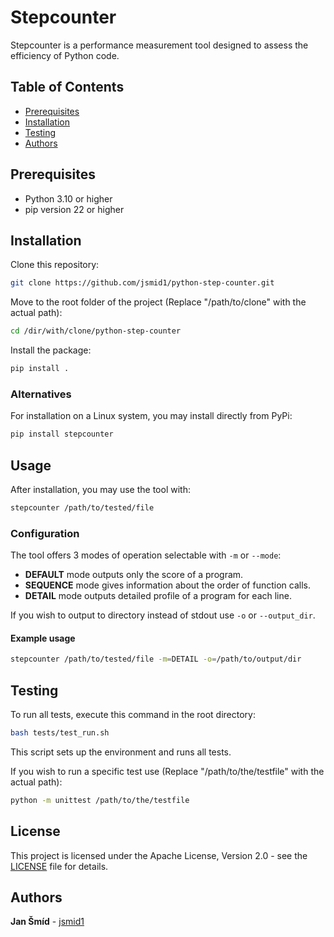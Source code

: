 # Stepcounter
Stepcounter is a performance measurement tool designed to assess the efficiency of Python code.

## Table of Contents
- [Prerequisites](#prerequisites)
- [Installation](#installation)
- [Testing](#testing)
- [Authors](#authors)

## Prerequisites
- Python 3.10 or higher
- pip version 22 or higher

## Installation
Clone this repository:

```bash
git clone https://github.com/jsmid1/python-step-counter.git
```

Move to the root folder of the project
(Replace "/path/to/clone" with the actual path):

```bash
cd /dir/with/clone/python-step-counter
```

Install the package:
```bash
pip install .
```

### Alternatives
For installation on a Linux system, you may install directly from PyPi:
```bash
pip install stepcounter
```

## Usage
After installation, you may use the tool with:
```bash
stepcounter /path/to/tested/file
```

### Configuration
The tool offers 3 modes of operation selectable with ```-m``` or ```--mode```:
- **DEFAULT** mode outputs only the score of a program.
- **SEQUENCE** mode gives information about the order of function calls.
- **DETAIL** mode outputs detailed profile of a program for each line.

If you wish to output to directory instead of stdout use ```-o``` or ```--output_dir```.

#### Example usage
```bash
stepcounter /path/to/tested/file -m=DETAIL -o=/path/to/output/dir
```


## Testing
To run all tests, execute this command in the root directory:
```bash
bash tests/test_run.sh
```
This script sets up the environment and runs all tests.

If you wish to run a specific test use
(Replace "/path/to/the/testfile" with the actual path):
```bash
python -m unittest /path/to/the/testfile        
```

## License
This project is licensed under the Apache License, Version 2.0 - see the [LICENSE](LICENSE) file for details.

## Authors
**Jan Šmíd** - [jsmid1](https://github.com/jsmid1)